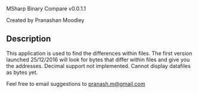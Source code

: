 MSharp Binary Compare
v0.0.1.1

Created by Pranashan Moodley

Description
-----------------------------

This application is used to find the differences within files.
The first version launched 25/12/2016 will look for bytes that differ within files and give you the addresses.
Decimal support not implemented.
Cannot display datafiles as bytes yet.

Feel free to email suggestions to pranash.m@gmail.com
